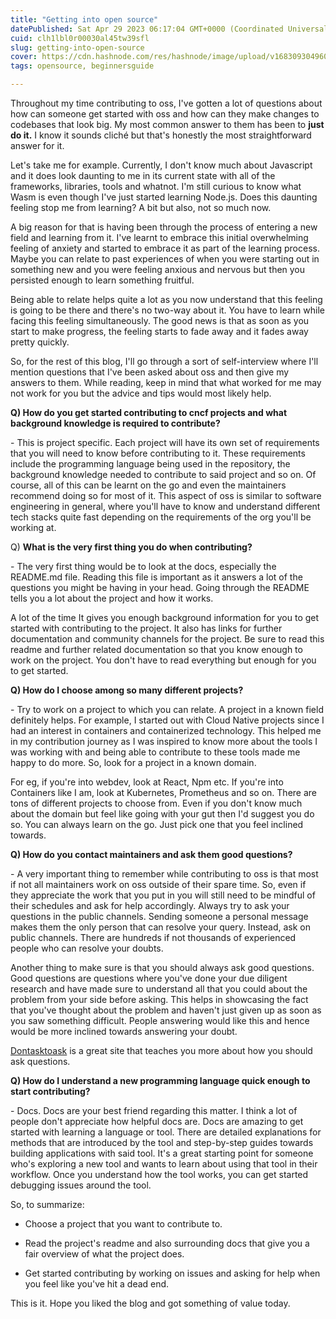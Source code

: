 ```yaml
---
title: "Getting into open source"
datePublished: Sat Apr 29 2023 06:17:04 GMT+0000 (Coordinated Universal Time)
cuid: clh1lbl0r00030al45tw39sfl
slug: getting-into-open-source
cover: https://cdn.hashnode.com/res/hashnode/image/upload/v1683093049603/31c32f48-684a-4a08-9748-405060c65b43.png
tags: opensource, beginnersguide

---
```


Throughout my time contributing to oss, I've gotten a lot of questions about how can someone get started with oss and how can they make changes to codebases that look big. My most common answer to them has been to **just do it.** I know it sounds cliché but that's honestly the most straightforward answer for it.

Let's take me for example. Currently, I don't know much about Javascript and it does look daunting to me in its current state with all of the frameworks, libraries, tools and whatnot. I'm still curious to know what Wasm is even though I've just started learning Node.js. Does this daunting feeling stop me from learning? A bit but also, not so much now.

A big reason for that is having been through the process of entering a new field and learning from it. I've learnt to embrace this initial overwhelming feeling of anxiety and started to embrace it as part of the learning process. Maybe you can relate to past experiences of when you were starting out in something new and you were feeling anxious and nervous but then you persisted enough to learn something fruitful.

Being able to relate helps quite a lot as you now understand that this feeling is going to be there and there's no two-way about it. You have to learn while facing this feeling simultaneously. The good news is that as soon as you start to make progress, the feeling starts to fade away and it fades away pretty quickly.

So, for the rest of this blog, I'll go through a sort of self-interview where I'll mention questions that I've been asked about oss and then give my answers to them. While reading, keep in mind that what worked for me may not work for you but the advice and tips would most likely help.

**Q) How do you get started contributing to cncf projects and what background knowledge is required to contribute?**

\- This is project specific. Each project will have its own set of requirements that you will need to know before contributing to it. These requirements include the programming language being used in the repository, the background knowledge needed to contribute to said project and so on. Of course, all of this can be learnt on the go and even the maintainers recommend doing so for most of it. This aspect of oss is similar to software engineering in general, where you'll have to know and understand different tech stacks quite fast depending on the requirements of the org you'll be working at.

Q) **What is the very first thing you do when contributing?**

\- The very first thing would be to look at the docs, especially the README.md file. Reading this file is important as it answers a lot of the questions you might be having in your head. Going through the README tells you a lot about the project and how it works.

A lot of the time It gives you enough background information for you to get started with contributing to the project. It also has links for further documentation and community channels for the project. Be sure to read this readme and further related documentation so that you know enough to work on the project. You don't have to read everything but enough for you to get started.

**Q) How do I choose among so many different projects?**

\- Try to work on a project to which you can relate. A project in a known field definitely helps. For example, I started out with Cloud Native projects since I had an interest in containers and containerized technology. This helped me in my contribution journey as I was inspired to know more about the tools I was working with and being able to contribute to these tools made me happy to do more. So, look for a project in a known domain.

For eg, if you're into webdev, look at React, Npm etc. If you're into Containers like I am, look at Kubernetes, Prometheus and so on. There are tons of different projects to choose from. Even if you don't know much about the domain but feel like going with your gut then I'd suggest you do so. You can always learn on the go. Just pick one that you feel inclined towards.

**Q) How do you contact maintainers and ask them good questions?**

\- A very important thing to remember while contributing to oss is that most if not all maintainers work on oss outside of their spare time. So, even if they appreciate the work that you put in you will still need to be mindful of their schedules and ask for help accordingly. Always try to ask your questions in the public channels. Sending someone a personal message makes them the only person that can resolve your query. Instead, ask on public channels. There are hundreds if not thousands of experienced people who can resolve your doubts.

Another thing to make sure is that you should always ask good questions. Good questions are questions where you've done your due diligent research and have made sure to understand all that you could about the problem from your side before asking. This helps in showcasing the fact that you've thought about the problem and haven't just given up as soon as you saw something difficult. People answering would like this and hence would be more inclined towards answering your doubt.

[Dontasktoask](https://dontasktoask.com/) is a great site that teaches you more about how you should ask questions.

**Q) How do I understand a new programming language quick enough to start contributing?**

\- Docs. Docs are your best friend regarding this matter. I think a lot of people don't appreciate how helpful docs are. Docs are amazing to get started with learning a language or tool. There are detailed explanations for methods that are introduced by the tool and step-by-step guides towards building applications with said tool. It's a great starting point for someone who's exploring a new tool and wants to learn about using that tool in their workflow. Once you understand how the tool works, you can get started debugging issues around the tool.

So, to summarize:

* Choose a project that you want to contribute to.
    
* Read the project's readme and also surrounding docs that give you a fair overview of what the project does.
    
* Get started contributing by working on issues and asking for help when you feel like you've hit a dead end.
    

This is it. Hope you liked the blog and got something of value today.